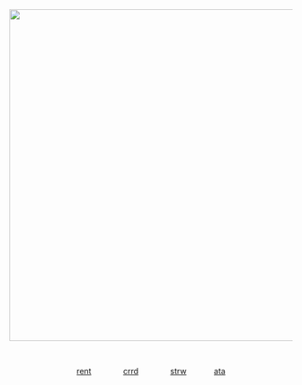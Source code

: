 <div align="center">





  
<img width="590" src="https://github.com/user-attachments/assets/b05b2070-85f5-4e63-94e4-f44d540eaa10" />


⠀

[rent](https://rentry.co/1tensiq) ⠀ ⠀ ⠀ ⠀[crrd](https://1tensiq.carrd.co) ⠀ ⠀ ⠀ ⠀[strw](https://1tensiq.straw.page)⠀  ⠀⠀  ⠀[ata](https://1tensiq.atabook.org/)
